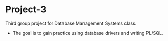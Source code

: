 # Project-3
Third group project for Database Management Systems class.
- The goal is to gain practice using database drivers and writing PL/SQL.